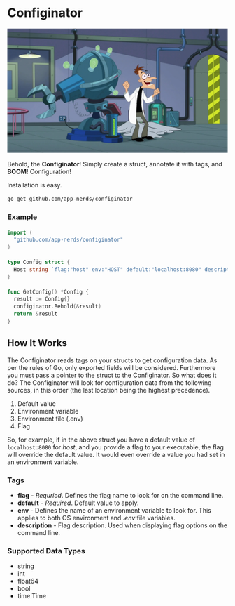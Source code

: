# Configinator

![Doofenshmirtz Inator](inator.jpg)

Behold, the **Configinator**! Simply create a struct, annotate it with tags, and **BOOM**! Configuration!

Installation is easy. 

```bash
go get github.com/app-nerds/configinator
```

### Example

```go
import (
  "github.com/app-nerds/configinator"
)

type Config struct {
  Host string `flag:"host" env:"HOST" default:"localhost:8080" description:"Host and port to bind to"`
}

func GetConfig() *Config {
  result := Config{}
  configinator.Behold(&result)
  return &result
}
```

## How It Works

The Configinator reads tags on your structs to get configuration data. As per the rules of Go, only exported fields will be considered. Furthermore you must pass a pointer to the struct to the Configinator. So what does it do? The Configinator will look for configuration data from the following sources, in this order (the last location being the highest precedence).

1. Default value
2. Environment variable
3. Environment file (.env)
4. Flag

So, for example, if in the above struct you have a default value of `localhost:8080` for *host*, and you provide a flag to your executable, the flag will override the default value. It would even override a value you had set in an environment variable.

### Tags

* **flag** - *Requried*. Defines the flag name to look for on the command line.
* **default** - *Required*. Default value to apply.
* **env** - Defines the name of an environment variable to look for. This applies to both OS environment and *.env* file variables.
* **description** - Flag description. Used when displaying flag options on the command line.

### Supported Data Types

* string
* int
* float64
* bool
* time.Time
